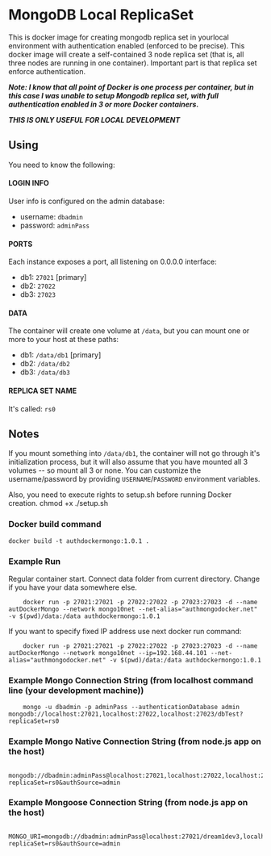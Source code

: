 # MongoDB Local ReplicaSet

This is docker image for creating mongodb replica set in yourlocal environment with authentication enabled (enforced to be precise). 
This docker image will create a self-contained 3 node replica set (that is, all three nodes are running in one container).
Important part is that replica set enforce authentication.

***Note: I know that all point of Docker is one process per container, but in this case I was unable to setup Mongodb replica set, with full authentication enabled in 3 or more Docker containers.***


***THIS IS ONLY USEFUL FOR LOCAL DEVELOPMENT***

## Using

You need to know the following:

#### LOGIN INFO

User info is configured on the admin database:

  - username: `dbadmin`
  - password: `adminPass`

#### PORTS
Each instance exposes a port, all listening on 0.0.0.0 interface:

  - db1: `27021` [primary]
  - db2: `27022`
  - db3: `27023`

#### DATA
The container will create one volume at `/data`, but you can mount one or more to your host at these paths:

  - db1: `/data/db1` [primary]
  - db2: `/data/db2`
  - db3: `/data/db3`

#### REPLICA SET NAME
It's called: `rs0`

## Notes

If you mount something into `/data/db1`, the container will not go through it's initialization process, but it will also assume that you have mounted all 3 volumes -- so mount all 3 or none.
You can customize the username/password by providing `USERNAME`/`PASSWORD` environment variables.

Also, you need to execute rights to setup.sh before running Docker creation.
chmod +x ./setup.sh

### Docker build command
```
docker build -t authdockermongo:1.0.1 .
```

### Example Run
Regular container start. Connect data folder from current directory. Change if you have your data somewhere else.
```
    docker run -p 27021:27021 -p 27022:27022 -p 27023:27023 -d --name autDockerMongo --network mongo10net --net-alias="authmongodocker.net" -v $(pwd)/data:/data authdockermongo:1.0.1
```

If you want to specify fixed IP address use next docker run command:
```
    docker run -p 27021:27021 -p 27022:27022 -p 27023:27023 -d --name autDockerMongo --network mongo10net --ip=192.168.44.101 --net-alias="authmongodocker.net" -v $(pwd)/data:/data authdockermongo:1.0.1
```

### Example Mongo Connection String (from localhost command line (your development machine))
```
    mongo -u dbadmin -p adminPass --authenticationDatabase admin mongodb://localhost:27021,localhost:27022,localhost:27023/dbTest?replicaSet=rs0
```
### Example Mongo Native Connection String (from node.js app on the host)
```
    mongodb://dbadmin:adminPass@localhost:27021,localhost:27022,localhost:27023/dream1dev3?replicaSet=rs0&authSource=admin
```
### Example Mongoose Connection String (from node.js app on the host)
```
    MONGO_URI=mongodb://dbadmin:adminPass@localhost:27021/dream1dev3,localhost:27022/dream1dev3,localhost:27023/dream1dev3?replicaSet=rs0&authSource=admin
```